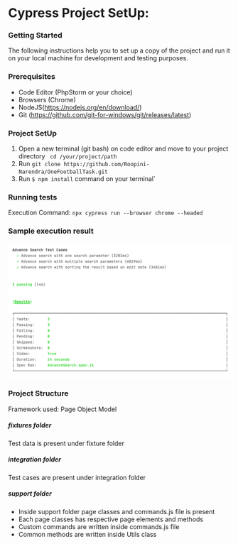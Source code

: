 # Cypress Project SetUp: 


### Getting Started
The following instructions help you to set up a copy of the project and run it on your local machine for development and testing purposes.

### Prerequisites
* Code Editor (PhpStorm or your choice)
* Browsers (Chrome)
* NodeJS(https://nodejs.org/en/download/)
* Git (https://github.com/git-for-windows/git/releases/latest)
  
### Project SetUp
1. Open a new terminal (git bash) on code editor and move to your project directory ``` cd /your/project/path```
2. Run ```git clone https://github.com/Roopini-Narendra/OneFootballTask.git```
3. Run ```$ npm install``` command on your terminal`

### Running tests

Execution Command: ```npx cypress run --browser chrome --headed```

### Sample execution result
![Sample execution result](cypress/TestResult/result.png)

### Project Structure
Framework used: Page Object Model
##### fixtures folder
 Test data is present under fixture folder 
##### integration folder
Test cases are present under integration folder
##### support folder
* Inside support folder page classes and commands.js file is present
* Each page classes has respective page elements and methods
* Custom commands are written inside commands.js file
* Common methods are written inside Utils class


